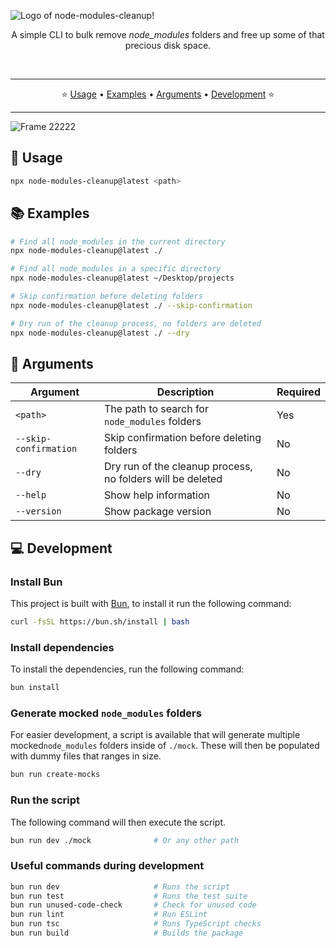 ![Logo of node-modules-cleanup!](https://github.com/user-attachments/assets/0c76df92-4f9c-4c6a-aadd-bba7d75ef00a)

<p align="center" style="margin-bottom: 5px;">
  A simple CLI to bulk remove <em>node_modules</em> folders and free up some of that precious disk space.
</p>

<p align="center">
  <img src="https://img.shields.io/npm/v/node-modules-cleanup?logo=npm&cacheSeconds=3601" alt="" />
  <img src="https://img.shields.io/npm/dm/node-modules-cleanup?logo=npm&cacheSeconds=3601" alt=""/>
  <img src="https://img.shields.io/codecov/c/github/sebastianekstrom/node-modules-cleanup?logo=codecov&cacheSeconds=3601" alt=""/>
</p>

---

<p align="center">
  ⭐️ <a href="#-usage">Usage</a> • <a href="#-examples">Examples</a> • <a href="#-arguments">Arguments</a> • <a href="#-development">Development</a> ⭐️
</p>

---

![Frame 22222](https://github.com/user-attachments/assets/5d735d80-7e38-49d6-9ead-85aa5b9331b4)

## 🚀 Usage

```bash
npx node-modules-cleanup@latest <path>
```

## 📚 Examples

```bash
# Find all node_modules in the current directory
npx node-modules-cleanup@latest ./

# Find all node_modules in a specific directory
npx node-modules-cleanup@latest ~/Desktop/projects

# Skip confirmation before deleting folders
npx node-modules-cleanup@latest ./ --skip-confirmation

# Dry run of the cleanup process, no folders are deleted
npx node-modules-cleanup@latest ./ --dry
```

## 📝 Arguments

| Argument              | Description                                                | Required |
| --------------------- | ---------------------------------------------------------- | -------- |
| `<path>`              | The path to search for `node_modules` folders              | Yes      |
| `--skip-confirmation` | Skip confirmation before deleting folders                  | No       |
| `--dry`               | Dry run of the cleanup process, no folders will be deleted | No       |
| `--help`              | Show help information                                      | No       |
| `--version`           | Show package version                                       | No       |

## 💻 Development

### Install Bun

This project is built with [Bun](https://bun.sh/), to install it run the following command:

```bash
curl -fsSL https://bun.sh/install | bash
```

### Install dependencies

To install the dependencies, run the following command:

```bash
bun install
```

### Generate mocked `node_modules` folders

For easier development, a script is available that will generate multiple mocked`node_modules` folders inside of `./mock`. These will then be populated with dummy files that ranges in size.

```bash
bun run create-mocks
```

### Run the script

The following command will then execute the script.

```bash
bun run dev ./mock              # Or any other path
```

### Useful commands during development

```bash
bun run dev                     # Runs the script
bun run test                    # Runs the test suite
bun run unused-code-check       # Check for unused code
bun run lint                    # Run ESLint
bun run tsc                     # Runs TypeScript checks
bun run build                   # Builds the package
```
